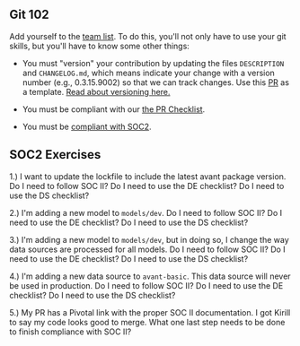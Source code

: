 ## Git 102

Add yourself to the [team list](https://github.com/avantcredit/avant/blob/master/R/team.R). To do this, you'll not only have to use your git skills, but you'll have to know some other things:

* You must "version" your contribution by updating the files `DESCRIPTION` and `CHANGELOG.md`, which means indicate your change with a version number (e.g., 0.3.15.9002) so that we can track changes.  Use this [PR](https://github.com/avantcredit/avant/pull/865/files) as a template. [Read about versioning here.](http://semver.org/)

* You must be compliant with our [the PR Checklist](https://github.com/avantcredit/avant-analytics/wiki/PR-Review-Checklist).

* You must be [compliant with SOC2](https://github.com/avantcredit/avant-analytics/wiki/Compliance-(SOC-2)).


## SOC2 Exercises

1.) I want to update the lockfile to include the latest avant package version.  Do I need to follow SOC II?  Do I need to use the DE checklist?  Do I need to use the DS checklist?

2.) I'm adding a new model to `models/dev`. Do I need to follow SOC II?  Do I need to use the DE checklist?  Do I need to use the DS checklist?

3.) I'm adding a new model to `models/dev`, but in doing so, I change the way data sources are processed for all models. Do I need to follow SOC II?  Do I need to use the DE checklist?  Do I need to use the DS checklist?

4.) I'm adding a new data source to `avant-basic`. This data source will never be used in production. Do I need to follow SOC II?  Do I need to use the DE checklist?  Do I need to use the DS checklist?

5.) My PR has a Pivotal link with the proper SOC II documentation.  I got Kirill to say my code looks good to merge.  What one last step needs to be done to finish compliance with SOC II?
